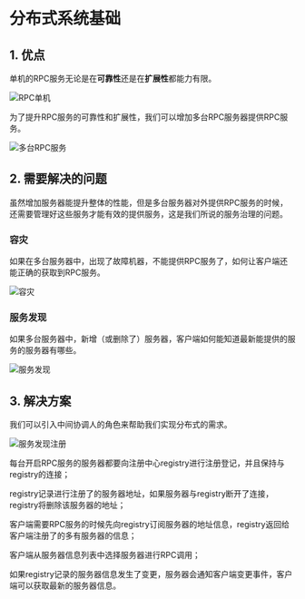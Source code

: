 # 分布式系统基础

## 1. 优点

单机的RPC服务无论是在**可靠性**还是在**扩展性**都能力有限。

![RPC单机](file:///D:/python%E5%90%8E%E7%AB%AF%E5%BC%80%E5%8F%91/grpc/Python%20Web%E6%96%B9%E5%90%91%E8%AF%BE%E7%A8%8B/2-4%20RPC%E5%8E%9F%E7%90%86%E4%B8%8E%E5%AE%9E%E8%B7%B5%EF%BC%88%E5%9B%9B%EF%BC%89%E2%80%94%E2%80%94gRPC/%E8%AF%BE%E4%BB%B6/RPC%E5%8E%9F%E7%90%86%E4%B8%8E%E5%AE%9E%E7%8E%B0%E7%AC%AC%E5%9B%9B%E9%83%A8%E4%BB%BD%E8%AF%BE%E4%BB%B6/images/RPC%E5%8D%95%E6%9C%BA.png)

为了提升RPC服务的可靠性和扩展性，我们可以增加多台RPC服务器提供RPC服务。

![多台RPC服务](file:///D:/python%E5%90%8E%E7%AB%AF%E5%BC%80%E5%8F%91/grpc/Python%20Web%E6%96%B9%E5%90%91%E8%AF%BE%E7%A8%8B/2-4%20RPC%E5%8E%9F%E7%90%86%E4%B8%8E%E5%AE%9E%E8%B7%B5%EF%BC%88%E5%9B%9B%EF%BC%89%E2%80%94%E2%80%94gRPC/%E8%AF%BE%E4%BB%B6/RPC%E5%8E%9F%E7%90%86%E4%B8%8E%E5%AE%9E%E7%8E%B0%E7%AC%AC%E5%9B%9B%E9%83%A8%E4%BB%BD%E8%AF%BE%E4%BB%B6/images/%E5%A4%9A%E5%8F%B0RPC%E6%9C%8D%E5%8A%A1.png)

## 2. 需要解决的问题

虽然增加服务器能提升整体的性能，但是多台服务器对外提供RPC服务的时候，还需要管理好这些服务才能有效的提供服务，这是我们所说的服务治理的问题。

### 容灾

如果在多台服务器中，出现了故障机器，不能提供RPC服务了，如何让客户端还能正确的获取到RPC服务。

![容灾](file:///D:/python%E5%90%8E%E7%AB%AF%E5%BC%80%E5%8F%91/grpc/Python%20Web%E6%96%B9%E5%90%91%E8%AF%BE%E7%A8%8B/2-4%20RPC%E5%8E%9F%E7%90%86%E4%B8%8E%E5%AE%9E%E8%B7%B5%EF%BC%88%E5%9B%9B%EF%BC%89%E2%80%94%E2%80%94gRPC/%E8%AF%BE%E4%BB%B6/RPC%E5%8E%9F%E7%90%86%E4%B8%8E%E5%AE%9E%E7%8E%B0%E7%AC%AC%E5%9B%9B%E9%83%A8%E4%BB%BD%E8%AF%BE%E4%BB%B6/images/%E5%AE%B9%E7%81%BE.png)

### 服务发现

如果多台服务器中，新增（或删除了）服务器，客户端如何能知道最新能提供的服务的服务器有哪些。

![服务发现](file:///D:/python%E5%90%8E%E7%AB%AF%E5%BC%80%E5%8F%91/grpc/Python%20Web%E6%96%B9%E5%90%91%E8%AF%BE%E7%A8%8B/2-4%20RPC%E5%8E%9F%E7%90%86%E4%B8%8E%E5%AE%9E%E8%B7%B5%EF%BC%88%E5%9B%9B%EF%BC%89%E2%80%94%E2%80%94gRPC/%E8%AF%BE%E4%BB%B6/RPC%E5%8E%9F%E7%90%86%E4%B8%8E%E5%AE%9E%E7%8E%B0%E7%AC%AC%E5%9B%9B%E9%83%A8%E4%BB%BD%E8%AF%BE%E4%BB%B6/images/%E6%9C%8D%E5%8A%A1%E5%8F%91%E7%8E%B0.png)

## 3. 解决方案

我们可以引入中间协调人的角色来帮助我们实现分布式的需求。

![服务发现注册](file:///D:/python%E5%90%8E%E7%AB%AF%E5%BC%80%E5%8F%91/grpc/Python%20Web%E6%96%B9%E5%90%91%E8%AF%BE%E7%A8%8B/2-4%20RPC%E5%8E%9F%E7%90%86%E4%B8%8E%E5%AE%9E%E8%B7%B5%EF%BC%88%E5%9B%9B%EF%BC%89%E2%80%94%E2%80%94gRPC/%E8%AF%BE%E4%BB%B6/RPC%E5%8E%9F%E7%90%86%E4%B8%8E%E5%AE%9E%E7%8E%B0%E7%AC%AC%E5%9B%9B%E9%83%A8%E4%BB%BD%E8%AF%BE%E4%BB%B6/images/%E6%9C%8D%E5%8A%A1%E6%B3%A8%E5%86%8C%E5%8F%91%E7%8E%B0.png)

每台开启RPC服务的服务器都要向注册中心registry进行注册登记，并且保持与registry的连接；

registry记录进行注册了的服务器地址，如果服务器与registry断开了连接，registry将删除该服务器的地址；

客户端需要RPC服务的时候先向registry订阅服务器的地址信息，registry返回给客户端注册了的多有服务器的信息；

客户端从服务器信息列表中选择服务器进行RPC调用；

如果registry记录的服务器信息发生了变更，服务器会通知客户端变更事件，客户端可以获取最新的服务器信息。